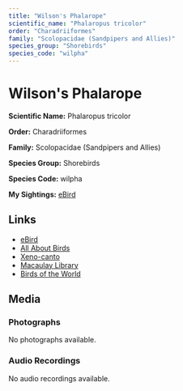 ```yaml
---
title: "Wilson's Phalarope"
scientific_name: "Phalaropus tricolor"
order: "Charadriiformes"
family: "Scolopacidae (Sandpipers and Allies)"
species_group: "Shorebirds"
species_code: "wilpha"
---
```


# Wilson's Phalarope

**Scientific Name:** Phalaropus tricolor

**Order:** Charadriiformes

**Family:** Scolopacidae (Sandpipers and Allies)

**Species Group:** Shorebirds

**Species Code:** wilpha

**My Sightings:** [eBird](https://ebird.org/lifelist?r=world&time=life&spp=wilpha)

## Links
* [eBird](https://ebird.org/species/wilpha) 
* [All About Birds](https://www.allaboutbirds.org/guide/wilpha) 
* [Xeno-canto](https://www.xeno-canto.org/species/phalaropus-tricolor) 
* [Macaulay Library](https://search.macaulaylibrary.org/catalog?taxonCode=wilpha&sort=rating_rank_desc)
* [Birds of the World](https://birdsoftheworld.org/bow/species/wilpha)

## Media
### Photographs
No photographs available.

### Audio Recordings
No audio recordings available.
